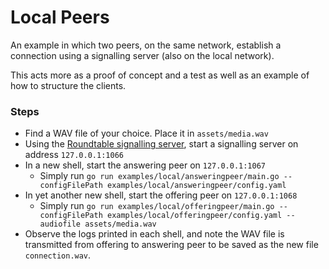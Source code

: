 # Local Peers

An example in which two peers, on the same network, establish a connection using a signalling server (also on the local network).

This acts more as a proof of concept and a test as well as an example of how to structure the clients.

### Steps

- Find a WAV file of your choice. Place it in `assets/media.wav`
- Using the [Roundtable signalling server](https://github.com/Honorable-Knights-of-the-Roundtable/signallingserver), start a signalling server on address `127.0.0.1:1066`
- In a new shell, start the answering peer on `127.0.0.1:1067`
    - Simply run `go run examples/local/answeringpeer/main.go --configFilePath examples/local/answeringpeer/config.yaml`
- In yet another new shell, start the offering peer on `127.0.0.1:1068`
    - Simply run `go run examples/local/offeringpeer/main.go --configFilePath examples/local/offeringpeer/config.yaml --audiofile assets/media.wav`
- Observe the logs printed in each shell, and note the WAV file is transmitted from offering to answering peer to be saved as the new file `connection.wav`.